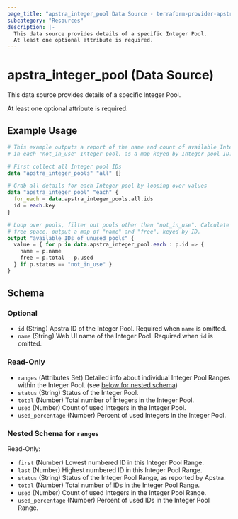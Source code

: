 ```yaml
---
page_title: "apstra_integer_pool Data Source - terraform-provider-apstra"
subcategory: "Resources"
description: |-
  This data source provides details of a specific Integer Pool.
  At least one optional attribute is required.
---
```


# apstra_integer_pool (Data Source)

This data source provides details of a specific Integer Pool.

At least one optional attribute is required.


## Example Usage

```terraform
# This example outputs a report of the name and count of available Integers
# in each "not_in_use" Integer pool, as a map keyed by Integer pool ID.

# First collect all Integer pool IDs
data "apstra_integer_pools" "all" {}

# Grab all details for each Integer pool by looping over values
data "apstra_integer_pool" "each" {
  for_each = data.apstra_integer_pools.all.ids
  id = each.key
}

# Loop over pools, filter out pools other than "not_in_use". Calculate
# free space, output a map of "name" and "free", keyed by ID.
output "available_IDs_of_unused_pools" {
  value = { for p in data.apstra_integer_pool.each : p.id => {
    name = p.name
    free = p.total - p.used
  } if p.status == "not_in_use" }
}
```

<!-- schema generated by tfplugindocs -->
## Schema

### Optional

- `id` (String) Apstra ID of the Integer Pool. Required when `name` is omitted.
- `name` (String) Web UI name of the Integer Pool. Required when `id` is omitted.

### Read-Only

- `ranges` (Attributes Set) Detailed info about individual Integer Pool Ranges within the Integer Pool. (see [below for nested schema](#nestedatt--ranges))
- `status` (String) Status of the Integer Pool.
- `total` (Number) Total number of Integers in the Integer Pool.
- `used` (Number) Count of used Integers in the Integer Pool.
- `used_percentage` (Number) Percent of used Integers in the Integer Pool.

<a id="nestedatt--ranges"></a>
### Nested Schema for `ranges`

Read-Only:

- `first` (Number) Lowest numbered ID in this Integer Pool Range.
- `last` (Number) Highest numbered ID in this Integer Pool Range.
- `status` (String) Status of the Integer Pool Range, as reported by Apstra.
- `total` (Number) Total number of IDs in the Integer Pool Range.
- `used` (Number) Count of used Integers in the Integer Pool Range.
- `used_percentage` (Number) Percent of used IDs in the Integer Pool Range.

